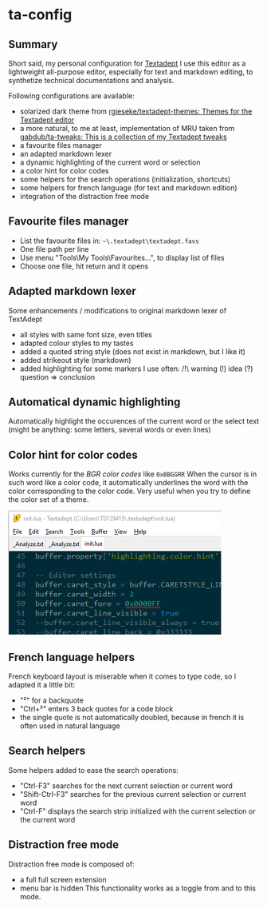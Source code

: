 # ta-config

## Summary

Short said, my personal configuration for [Textadept](https://foicica.com/textadept/)
I use this editor as a lightweight all-purpose editor, especially for text and markdown editing, to synthetize technical documentations and analysis.

Following configurations are available:
- solarized dark theme from [rgieseke/textadept-themes: Themes for the Textadept editor](https://github.com/rgieseke/textadept-themes)
- a more natural, to me at least, implementation of MRU taken from [gabdub/ta-tweaks: This is a collection of my Textadept tweaks](https://github.com/gabdub/ta-tweaks)
- a favourite files manager
- an adapted markdown lexer
- a dynamic highlighting of the current word or selection
- a color hint for color codes
- some helpers for the search operations (initialization, shortcuts)
- some helpers for french language (for text and markdown edition)
- integration of the distraction free mode

## Favourite files manager

- List the favourite files in: `~\.textadept\textadept.favs`
- One file path per line
- Use menu "Tools\My Tools\Favourites...", to display list of files
- Choose one file, hit return and it opens

## Adapted markdown lexer

Some enhancements / modifications to original markdown lexer of TextAdept
- all styles with same font size, even titles
- adapted colour styles to my tastes
- added a quoted string style (does not exist in markdown, but I like it)
- added strikeout style (markdown)
- added highlighting for some markers I use often:
  /!\ warning
  (!) idea
  (?) question
  => conclusion

## Automatical dynamic highlighting

Automatically highlight the occurences of the current word or the select text (might be anything: some letters, several words or even lines)

## Color hint for color codes

Works currently for the *BGR color codes* like `0xBBGGRR`
When the cursor is in such word like a color code, it automatically underlines the word with the color corresponding to the color code.
Very useful when you try to define the color set of a theme.

![Color hint sample](https://github.com/alain-riedinger/ta-config/blob/master/modules/color_hint/TextAdept-Color%20hint.png)

## French language helpers

French keyboard layout is miserable when it comes to type code, so I adapted it a little bit:
- "²" for a backquote
- "Ctrl+²" enters 3 back quotes for a code block
- the single quote is not automatically doubled, because in french it is often used in natural language

## Search helpers

Some helpers added to ease the search operations:
- "Ctrl-F3" searches for the next current selection or current word
- "Shift-Ctrl-F3" searches for the previous current selection or current word
- "Ctrl-F" displays the search strip initialized with the current selection or the current word

## Distraction free mode

Distraction free mode is composed of:
- a full full screen extension
- menu bar is hidden
This functionality works as a toggle from and to this mode.
